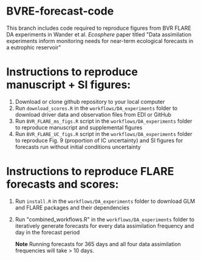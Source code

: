 # BVRE-forecast-code

This branch includes code required to reproduce figures from BVR FLARE DA experiments in Wander et al. *Ecosphere* paper titled "Data assimilation experiments inform monitoring needs for near-term ecological forecasts in a eutrophic reservoir"

# Instructions to reproduce manuscript + SI figures:

1.  Download or clone github repository to your local computer
3.  Run `download_scores.R` in the `workflows/DA_experiments` folder to download driver data and observation files from EDI or GitHub
4.  Run `BVR_FLARE_ms_figs.R` script in the `workflows/DA_experiments` folder to reproduce manuscript and supplemental figures
5.  Run `BVR_FLARE_UC_figs.R` script in the `workflows/DA_experiments` folder to reproduce Fig. 9 (proportion of IC uncertainty) and SI figures for forecasts run without initial conditions uncertainty

# Instructions to reproduce FLARE forecasts and scores:

1.  Run `install.R` in the `workflows/DA_experiments` folder to download GLM and FLARE packages and their dependencies

2.  Run "combined_workflows.R" in the `workflows/DA_experiments` folder to iteratively generate forecasts for every data assimilation frequency and day in the forecast period

    **Note** Running forecasts for 365 days and all four data assimilation frequencies will take \> 10 days.
